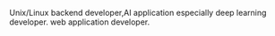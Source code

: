 Unix/Linux backend developer,AI application especially deep learning developer. web application developer.